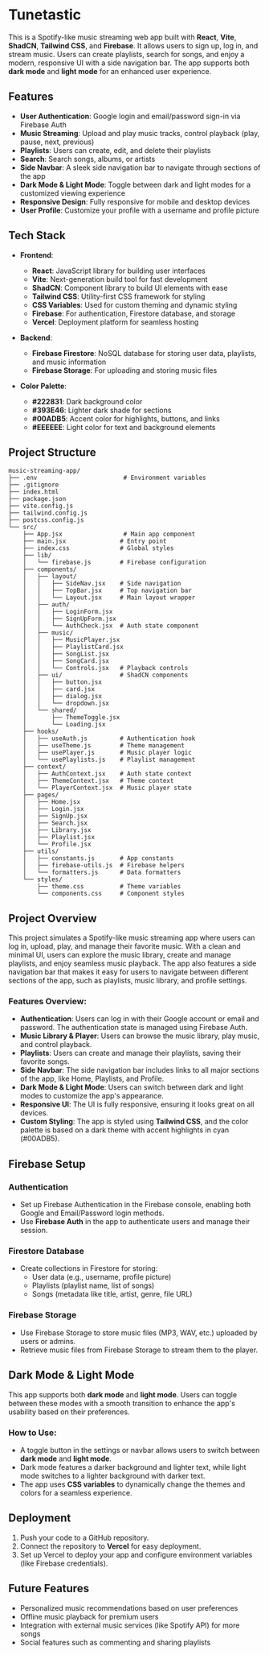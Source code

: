 # Tunetastic

This is a Spotify-like music streaming web app built with **React**, **Vite**, **ShadCN**, **Tailwind CSS**, and **Firebase**. It allows users to sign up, log in, and stream music. Users can create playlists, search for songs, and enjoy a modern, responsive UI with a side navigation bar. The app supports both **dark mode** and **light mode** for an enhanced user experience.

## Features

- **User Authentication**: Google login and email/password sign-in via Firebase Auth
- **Music Streaming**: Upload and play music tracks, control playback (play, pause, next, previous)
- **Playlists**: Users can create, edit, and delete their playlists
- **Search**: Search songs, albums, or artists
- **Side Navbar**: A sleek side navigation bar to navigate through sections of the app
- **Dark Mode & Light Mode**: Toggle between dark and light modes for a customized viewing experience
- **Responsive Design**: Fully responsive for mobile and desktop devices
- **User Profile**: Customize your profile with a username and profile picture

## Tech Stack

- **Frontend**:  
  - **React**: JavaScript library for building user interfaces  
  - **Vite**: Next-generation build tool for fast development  
  - **ShadCN**: Component library to build UI elements with ease  
  - **Tailwind CSS**: Utility-first CSS framework for styling  
  - **CSS Variables**: Used for custom theming and dynamic styling  
  - **Firebase**: For authentication, Firestore database, and storage
  - **Vercel**: Deployment platform for seamless hosting

- **Backend**:  
  - **Firebase Firestore**: NoSQL database for storing user data, playlists, and music information  
  - **Firebase Storage**: For uploading and storing music files

- **Color Palette**:  
  - **#222831**: Dark background color  
  - **#393E46**: Lighter dark shade for sections  
  - **#00ADB5**: Accent color for highlights, buttons, and links  
  - **#EEEEEE**: Light color for text and background elements

## Project Structure

```
music-streaming-app/
├── .env                        # Environment variables
├── .gitignore
├── index.html
├── package.json
├── vite.config.js
├── tailwind.config.js
├── postcss.config.js
└── src/
    ├── App.jsx                 # Main app component
    ├── main.jsx               # Entry point
    ├── index.css              # Global styles
    ├── lib/
    │   └── firebase.js        # Firebase configuration
    ├── components/
    │   ├── layout/
    │   │   ├── SideNav.jsx    # Side navigation
    │   │   ├── TopBar.jsx     # Top navigation bar
    │   │   └── Layout.jsx     # Main layout wrapper
    │   ├── auth/
    │   │   ├── LoginForm.jsx
    │   │   ├── SignUpForm.jsx
    │   │   └── AuthCheck.jsx  # Auth state component
    │   ├── music/
    │   │   ├── MusicPlayer.jsx
    │   │   ├── PlaylistCard.jsx
    │   │   ├── SongList.jsx
    │   │   ├── SongCard.jsx
    │   │   └── Controls.jsx   # Playback controls
    │   ├── ui/                # ShadCN components
    │   │   ├── button.jsx
    │   │   ├── card.jsx
    │   │   ├── dialog.jsx
    │   │   └── dropdown.jsx
    │   └── shared/
    │       ├── ThemeToggle.jsx
    │       └── Loading.jsx
    ├── hooks/
    │   ├── useAuth.js         # Authentication hook
    │   ├── useTheme.js        # Theme management
    │   ├── usePlayer.js       # Music player logic
    │   └── usePlaylists.js    # Playlist management
    ├── context/
    │   ├── AuthContext.jsx    # Auth state context
    │   ├── ThemeContext.jsx   # Theme context
    │   └── PlayerContext.jsx  # Music player state
    ├── pages/
    │   ├── Home.jsx
    │   ├── Login.jsx
    │   ├── SignUp.jsx
    │   ├── Search.jsx
    │   ├── Library.jsx
    │   ├── Playlist.jsx
    │   └── Profile.jsx
    ├── utils/
    │   ├── constants.js       # App constants
    │   ├── firebase-utils.js  # Firebase helpers
    │   └── formatters.js      # Data formatters
    └── styles/
        ├── theme.css          # Theme variables
        └── components.css     # Component styles
```

## Project Overview

This project simulates a Spotify-like music streaming app where users can log in, upload, play, and manage their favorite music. With a clean and minimal UI, users can explore the music library, create and manage playlists, and enjoy seamless music playback. The app also features a side navigation bar that makes it easy for users to navigate between different sections of the app, such as playlists, music library, and profile settings.

### Features Overview:
- **Authentication**: Users can log in with their Google account or email and password. The authentication state is managed using Firebase Auth.
- **Music Library & Player**: Users can browse the music library, play music, and control playback.
- **Playlists**: Users can create and manage their playlists, saving their favorite songs.
- **Side Navbar**: The side navigation bar includes links to all major sections of the app, like Home, Playlists, and Profile.
- **Dark Mode & Light Mode**: Users can switch between dark and light modes to customize the app's appearance.
- **Responsive UI**: The UI is fully responsive, ensuring it looks great on all devices.
- **Custom Styling**: The app is styled using **Tailwind CSS**, and the color palette is based on a dark theme with accent highlights in cyan (#00ADB5).

## Firebase Setup

### Authentication

- Set up Firebase Authentication in the Firebase console, enabling both Google and Email/Password login methods.
- Use **Firebase Auth** in the app to authenticate users and manage their session.

### Firestore Database

- Create collections in Firestore for storing:
  - User data (e.g., username, profile picture)
  - Playlists (playlist name, list of songs)
  - Songs (metadata like title, artist, genre, file URL)

### Firebase Storage

- Use Firebase Storage to store music files (MP3, WAV, etc.) uploaded by users or admins.
- Retrieve music files from Firebase Storage to stream them to the player.

## Dark Mode & Light Mode

This app supports both **dark mode** and **light mode**. Users can toggle between these modes with a smooth transition to enhance the app's usability based on their preferences.

### How to Use:
- A toggle button in the settings or navbar allows users to switch between **dark mode** and **light mode**.
- Dark mode features a darker background and lighter text, while light mode switches to a lighter background with darker text.
- The app uses **CSS variables** to dynamically change the themes and colors for a seamless experience.

## Deployment

1. Push your code to a GitHub repository.
2. Connect the repository to **Vercel** for easy deployment.
3. Set up Vercel to deploy your app and configure environment variables (like Firebase credentials).

## Future Features

- Personalized music recommendations based on user preferences
- Offline music playback for premium users
- Integration with external music services (like Spotify API) for more songs
- Social features such as commenting and sharing playlists